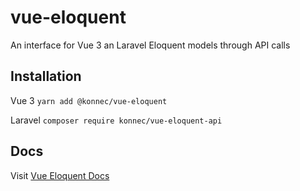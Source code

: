 # vue-eloquent

An interface for Vue 3 an Laravel Eloquent models through API calls

## Installation

Vue 3
`yarn add @konnec/vue-eloquent`

Laravel
`composer require konnec/vue-eloquent-api`

## Docs

Visit [Vue Eloquent Docs](https://vue-eloquent.netlify.app/)
